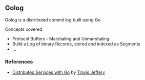 ## Golog

Golog is a distributed commit log built using Go

Concepts covered
- Protocol Buffers - Marshaling and Unmarshaling
- Build a Log of binary Records, stored and indexed as Segments
- ...

### References

- [Distributed Services with Go](https://pragprog.com/titles/tjgo/distributed-services-with-go) by [Travis Jeffery](https://twitter.com/travisjeffery)

